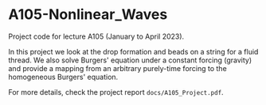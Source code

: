 # A105-Nonlinear_Waves
Project code for lecture A105 (January to April 2023).

In this project we look at the drop formation and beads on a string for a fluid thread.
We also solve Burgers' equation under a constant forcing (gravity) and provide a mapping from an arbitrary purely-time forcing to the homogeneous Burgers' equation.

For more details, check the project report `docs/A105_Project.pdf`.
